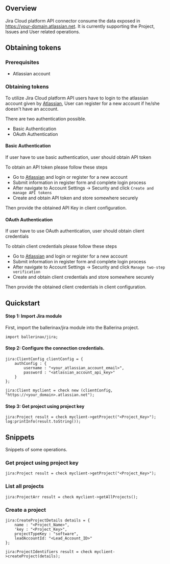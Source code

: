 ## Overview

Jira Cloud platform API connector consume the data exposed in https://your-domain.atlassian.net. It is currently supporting the Project, Issues and User related operations.

## Obtaining tokens

### Prerequisites

- Atlassian account

### Obtaining tokens

To utilize Jira Cloud platform API users have to login to the atlassian account given by [Atlassian](https://id.atlassian.com/login), User can register for a new account if he/she doesn't have an account.

There are two authentication possible.
- Basic Authentication
- OAuth Authentication
#### Basic Authentication
If user have to use basic authentication, user should obtain API token

To obtain an API token please follow these steps
* Go to [Atlassian](https://id.atlassian.com/login) and login or register for a new account
* Submit information in register form and complete login process
* After navigate to Account Settings -> Security and click `Create and manage API tokens`
* Create and obtain API token and store somewhere securely

Then provide the obtained API Key in client configuration.
#### OAuth Authentication
If user have to use OAuth authentication, user should obtain client credentials

To obtain client credentials please follow these steps
* Go to [Atlassian](https://id.atlassian.com/login) and login or register for a new account
* Submit information in register form and complete login process
* After navigate to Account Settings -> Security and click `Manage two-step verification`
* Create and obtain client credentials and store somewhere securely

Then provide the obtained client credentials in client configuration.

## Quickstart

#### Step 1: Import Jira module
First, import the ballerinax/jira module into the Ballerina project.

```ballerina
import ballerinax/jira;
```
#### Step 2: Configure the connection credentials.
```ballerina
jira:ClientConfig clientConfig = {
    authConfig : { 
        username : "<your_atlassian_account_email>", 
        password : "<atlassian_account_api_key>"
    }
};

jira:Client myclient = check new (clientConfig, "https://<your_domain>.atlassian.net");
```
#### Step 3: Get project using project key
```ballerina
jira:Project result = check myclient->getProject("<Project_Key>");
log:printInfo(result.toString());  
```

## Snippets
Snippets of some operations.

### Get project using project key
```ballerina
jira:Project result = check myclient->getProject("<Project_Key>"); 
```
### List all projects
```ballerina
jira:ProjectArr result = check myclient->getAllProjects();
```
### Create a project
```ballerina
jira:CreateProjectDetails details = {
    name : "<Project_Name>", 
    'key : "<Project_Key>", 
    projectTypeKey : "software", 
    leadAccountId: "<Lead_Account_ID>"
};

jira:ProjectIdentifiers result = check myclient->createProject(details);
```

